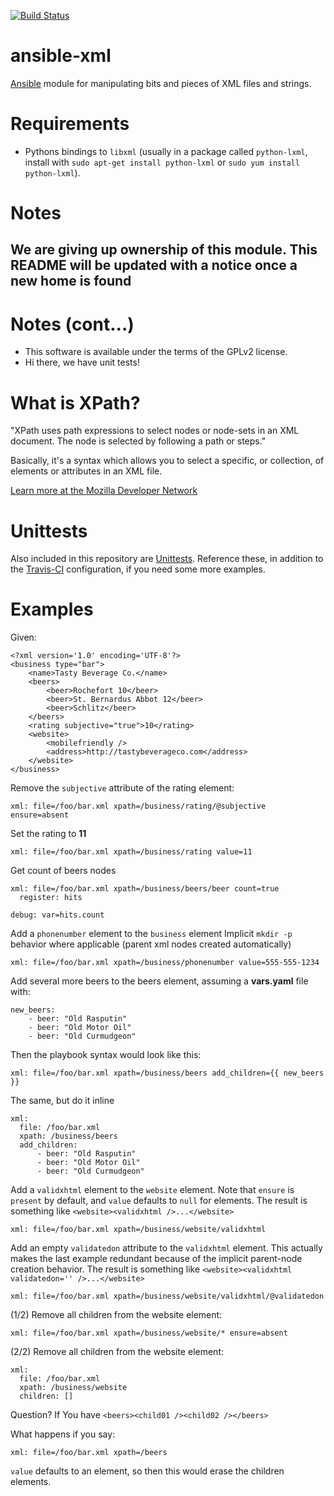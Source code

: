[![Build Status][travis_badge]][travis_results]
# ansible-xml

[Ansible][src_ansible] module for manipulating
bits and pieces of XML files and strings.

# Requirements

* Pythons bindings to ``libxml`` (usually in a package called
  ``python-lxml``, install with ``sudo apt-get install python-lxml``
  or ``sudo yum install python-lxml``).


# Notes

## We are giving up ownership of this module. This README will be updated with a notice once a new home is found

# Notes (cont...)

* This software is available under the terms of the GPLv2 license.
* Hi there, we have unit tests!

# What is XPath?

"XPath uses path expressions to select nodes or node-sets in an XML
document. The node is selected by following a path or steps."

Basically, it's a syntax which allows you to select a specific, or
collection, of elements or attributes in an XML file.

[Learn more at the Mozilla Developer Network][doc_xpath]


# Unittests

Also included in this repository are
[Unittests][src_this_unittests]. Reference these, in addition to the
[Travis-CI][src_this_travis] configuration, if you need some more examples.


# Examples

Given:

    <?xml version='1.0' encoding='UTF-8'?>
    <business type="bar">
        <name>Tasty Beverage Co.</name>
        <beers>
            <beer>Rochefort 10</beer>
            <beer>St. Bernardus Abbot 12</beer>
            <beer>Schlitz</beer>
        </beers>
        <rating subjective="true">10</rating>
        <website>
            <mobilefriendly />
            <address>http://tastybeverageco.com</address>
        </website>
    </business>


Remove the ``subjective`` attribute of the rating element:

    xml: file=/foo/bar.xml xpath=/business/rating/@subjective ensure=absent

Set the rating to **11**

    xml: file=/foo/bar.xml xpath=/business/rating value=11

Get count of beers nodes

    xml: file=/foo/bar.xml xpath=/business/beers/beer count=true
      register: hits

    debug: var=hits.count



Add a ``phonenumber`` element to the ``business`` element Implicit
``mkdir -p`` behavior where applicable (parent xml nodes created
automatically)

    xml: file=/foo/bar.xml xpath=/business/phonenumber value=555-555-1234

Add several more beers to the beers element, assuming a **vars.yaml**
file with:

    new_beers:
        - beer: "Old Rasputin"
        - beer: "Old Motor Oil"
        - beer: "Old Curmudgeon"

Then the playbook syntax would look like this:

    xml: file=/foo/bar.xml xpath=/business/beers add_children={{ new_beers }}

The same, but do it inline

    xml:
      file: /foo/bar.xml
      xpath: /business/beers
      add_children:
          - beer: "Old Rasputin"
          - beer: "Old Motor Oil"
          - beer: "Old Curmudgeon"

Add a ``validxhtml`` element to the ``website`` element. Note that
``ensure`` is ``present`` by default, and ``value`` defaults to
``null`` for elements. The result is something like
``<website><validxhtml />...</website>``

    xml: file=/foo/bar.xml xpath=/business/website/validxhtml

Add an empty ``validatedon`` attribute to the ``validxhtml``
element. This actually makes the last example redundant because of the
implicit parent-node creation behavior. The result is something like
``<website><validxhtml validatedon='' />...</website>``

    xml: file=/foo/bar.xml xpath=/business/website/validxhtml/@validatedon

(1/2) Remove all children from the website element:

    xml: file=/foo/bar.xml xpath=/business/website/* ensure=absent

(2/2) Remove all children from the website element:

    xml:
      file: /foo/bar.xml
      xpath: /business/website
      children: []


Question? If You have ``<beers><child01 /><child02 /></beers>``

What happens if you say:

    xml: file=/foo/bar.xml xpath=/beers

``value`` defaults to an element, so then this would erase the
children elements.

[doc_xpath]: https://developer.mozilla.org/en-US/docs/Web/XPath
[src_ansible]: https://github.com/ansible/ansible
[src_this_travis]: https://github.com/RHInception/ansible-xml/blob/master/.travis.yml
[src_this_unittests]: https://github.com/RHInception/ansible-xml/tree/master/tests
[travis_badge]: https://travis-ci.org/RHInception/ansible-xml.svg?branch=master
[travis_results]: https://travis-ci.org/RHInception/ansible-xml